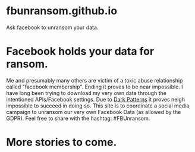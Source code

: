 # fbunransom.github.io
Ask facebook to unransom your data.

# Facebook holds your data for ransom.

Me and presumably many others are victim of a toxic abuse relationship called "facebook membership". Ending it proves to be near impossible. I have long been trying to download my very own data through the intentioned APIs/Facebook settings. Due to [Dark Patterns](https://www.darkpatterns.org/) it proves neigh impossible to succeed in doing so. This site is to coordinate a social media campaign to unransom our very own Facebook Data (as allowed by the GDPR). Feel free to share with the hashtag: #FBUnransom.

# More stories to come.
